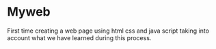 # Myweb
First time creating a web page using html css and java script taking into account what we have learned during this process.
